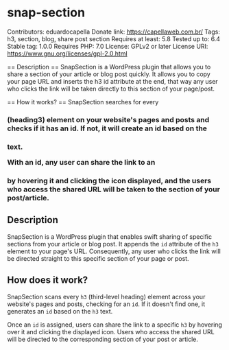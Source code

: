 # snap-section
Contributors: eduardocapella
Donate link: https://capellaweb.com.br/
Tags: h3, section, blog, share post section
Requires at least: 5.8
Tested up to: 6.4
Stable tag: 1.0.0
Requires PHP: 7.0
License: GPLv2 or later
License URI: https://www.gnu.org/licenses/gpl-2.0.html

== Description ==
SnapSection is a WordPress plugin that allows you to share a section of your article or blog post quickly. It allows you to copy your page URL and inserts the h3 id attribute at the end, that way any user who clicks the link will be taken directly to this section of your page/post.

== How it works? ==
SnapSection searches for every <h3> (heading3) element on your website's pages and posts and checks if it has an id. If not, it will create an id based on the <h3> text.

With an id, any user can share the link to an <h3> by hovering it and clicking the icon displayed, and the users who access the shared URL will be taken to the section of your post/article.


## Description
SnapSection is a WordPress plugin that enables swift sharing of specific sections from your article or blog post. It appends the `id` attribute of the `h3` element to your page's URL. Consequently, any user who clicks the link will be directed straight to this specific section of your page or post.

## How does it work?
SnapSection scans every `h3` (third-level heading) element across your website's pages and posts, checking for an `id`. If it doesn't find one, it generates an `id` based on the `h3` text.

Once an `id` is assigned, users can share the link to a specific `h3` by hovering over it and clicking the displayed icon. Users who access the shared URL will be directed to the corresponding section of your post or article.